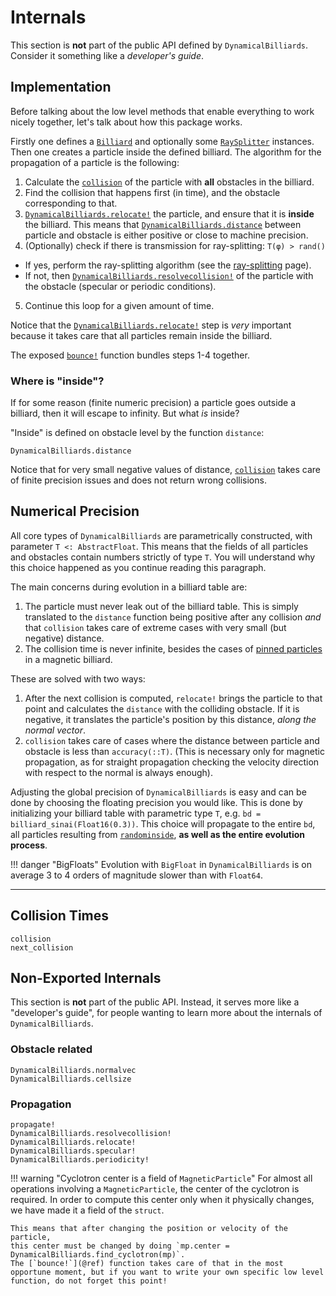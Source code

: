 # Internals

This section is **not** part of the public API defined by `DynamicalBilliards`. Consider it something like a *developer's guide*.

## Implementation
Before talking about the low level methods that enable everything to work nicely together, let's talk about how this package works.

Firstly one defines a [`Billiard`](@ref) and optionally some [`RaySplitter`](@ref) instances. Then one creates a particle inside the defined billiard. The algorithm for the propagation of a particle is the following:

1. Calculate the [`collision`](@ref) of the particle with **all** obstacles in the billiard.
2. Find the collision that happens first (in time), and the obstacle corresponding to that.
3. [`DynamicalBilliards.relocate!`](@ref) the particle, and ensure that it is **inside** the billiard. This means that [`DynamicalBilliards.distance`](@ref) between particle and obstacle is either positive or close to machine precision.
4. (Optionally) check if there is transmission for ray-splitting: `T(φ) > rand()`
  * If yes, perform the ray-splitting algorithm (see the [ray-splitting](ray-splitting) page).
  * If not, then [`DynamicalBilliards.resolvecollision!`](@ref) of the particle with the obstacle (specular or periodic conditions).

5. Continue this loop for a given amount of time.

Notice that the [`DynamicalBilliards.relocate!`](@ref) step is *very* important because it takes care that all particles remain inside the billiard.

The exposed [`bounce!`](@ref) function bundles steps 1-4 together.

### Where is "inside"?
If for some reason (finite numeric precision) a particle goes outside a billiard,
then it will escape to infinity. But what *is* inside?

"Inside" is defined on obstacle level by the function `distance`:
```@docs
DynamicalBilliards.distance
```
Notice that for very small negative values of distance, [`collision`](@ref) takes care of finite precision issues and does not return wrong collisions.


## Numerical Precision

All core types of `DynamicalBilliards` are parametrically constructed, with
parameter `T <: AbstractFloat`. This means that the fields of all particles and obstacles
contain numbers strictly of type `T`. You will understand why this choice happened
as you continue reading this paragraph.

The main concerns during evolution in a billiard table are:

1. The particle must never leak out of the billiard table. This is simply translated
   to the `distance` function being positive after any collision _and_ that `collision` takes care of extreme cases with very small (but negative) distance.
2. The collision time is never infinite, besides the cases of
   [pinned particles](physics/#pinned-particles) in a magnetic billiard.

These are solved with two ways:
1. After the next collision is computed, `relocate!` brings the particle to that point and calculates the `distance` with the colliding obstacle. If it is negative, it translates the particle's position by this distance, _along the normal vector_.
2. `collision` takes care of cases where the distance between particle and obstacle is less than `accuracy(::T)`. (This is necessary only for magnetic propagation, as for straight propagation checking the velocity direction with respect to the normal is always enough).

Adjusting the global precision of `DynamicalBilliards` is easy and can be done by choosing the floating precision you would like.
This is done by initializing your billiard table with parametric type `T`, e.g. `bd = billiard_sinai(Float16(0.3))`.
This choice will propagate to the entire `bd`, all particles resulting from [`randominside`](@ref), **as well as the entire evolution process**.

!!! danger "BigFloats"
    Evolution with `BigFloat` in `DynamicalBilliards` is on average
    3 to 4 orders of magnitude slower than with `Float64`.

---

## Collision Times
```@docs
collision
next_collision
```

## Non-Exported Internals
This section is **not** part of the public API. Instead, it serves more like a "developer's guide", for people wanting to learn more about the internals of `DynamicalBilliards`.

### Obstacle related

```@docs
DynamicalBilliards.normalvec
DynamicalBilliards.cellsize
```

### Propagation
```@docs
propagate!
DynamicalBilliards.resolvecollision!
DynamicalBilliards.relocate!
DynamicalBilliards.specular!
DynamicalBilliards.periodicity!
```

!!! warning "Cyclotron center is a field of `MagneticParticle`"
    For almost all operations involving a `MagneticParticle`, the center of
    the cyclotron is required. In order to compute this center only when it
    physically changes, we have made it a field of the `struct`.

    This means that after changing the position or velocity of the particle,
    this center must be changed by doing `mp.center = DynamicalBilliards.find_cyclotron(mp)`.
    The [`bounce!`](@ref) function takes care of that in the most opportune moment, but if you want to write your own specific low level function, do not forget this point!
